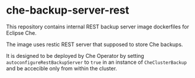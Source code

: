 # che-backup-server-rest

This repository contains internal REST backup server image dockerfiles for Eclipse Che.

The image uses restic REST server that supposed to store Che backups.

It is designed to be deployed by Che Operator by setting `autoconfigureRestBackupServer` to `true` in an instance of `CheClusterBackup` and be accecible only from within the cluster.
